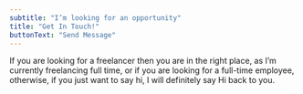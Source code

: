 ```yaml
---
subtitle: "I’m looking for an opportunity"
title: "Get In Touch!"
buttonText: "Send Message"
---
```


If you are looking for a freelancer then you are in the right place, as I’m currently freelancing full time, or if you are looking for a full-time employee, otherwise, if you just want to say hi, I will definitely say Hi back to you.
